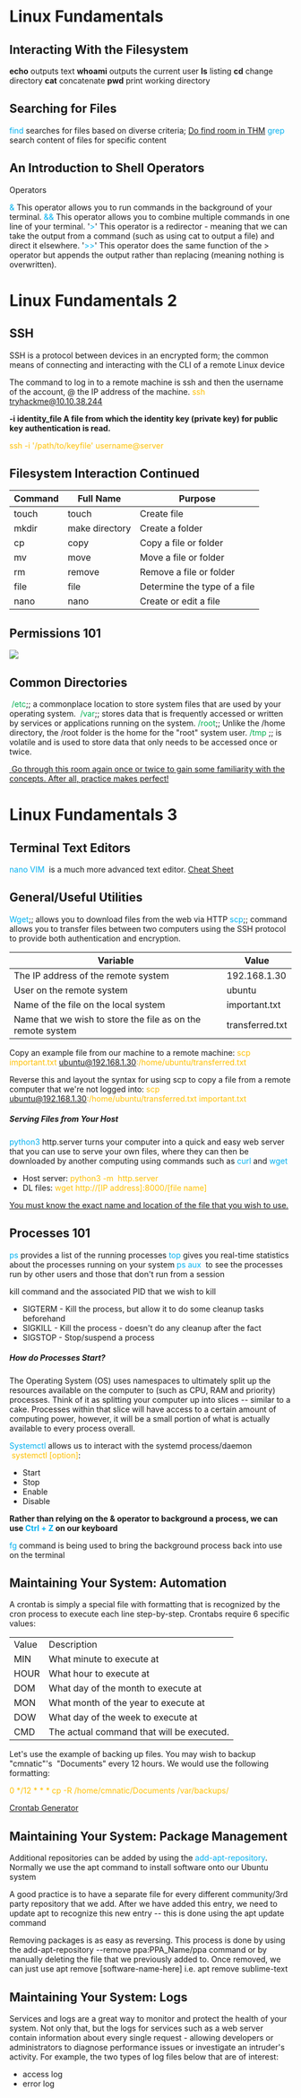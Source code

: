 
# Linux Fundamentals

## Interacting With the Filesystem
**echo** outputs text
**whoami** outputs the current user
**ls** listing
**cd** change directory
**cat**  concatenate
**pwd**  print working directory

## Searching for Files

<span style="color:rgb(0, 176, 240)">find</span> searches for files based on diverse criteria; <u>Do find room in THM</u>
<span style="color:rgb(0, 176, 240)">grep</span> search content of files for specific content
## An Introduction to Shell Operators 

Operators

<span style="color:rgb(0, 176, 240)">&</span> This operator allows you to run commands in the background of your terminal.
<span style="color:rgb(0, 176, 240)">&&</span> This operator allows you to combine multiple commands in one line of your terminal.
'<span style="color:rgb(0, 176, 240)">></span>' This operator is a redirector - meaning that we can take the output from a command (such as using cat to output a file) and direct it elsewhere.
 '<span style="color:rgb(0, 176, 240)">>></span>' This operator does the same function of the > operator but appends the output rather than replacing (meaning nothing is overwritten).

# Linux Fundamentals 2

## SSH
SSH is a protocol between devices in an encrypted form; the common means of connecting and interacting with the CLI of a remote Linux device

The command to log in to a remote machine is ssh and then the username of the account, @ the IP address of the machine.<span style="color:rgb(255, 192, 0)"> ssh tryhackme@10.10.38.244</span> 

**-i identity_file A file from which the identity key (private key) for public key authentication is read.**

<span style="color:rgb(255, 192, 0)">ssh -i '/path/to/keyfile' username@server</span>
## Filesystem Interaction Continued


| Command | Full Name      | Purpose                      |
| ------- | -------------- | ---------------------------- |
| touch   | touch          | Create file                  |
| mkdir   | make directory | Create a folder              |
| cp      | copy           | Copy a file or folder        |
| mv      | move           | Move a file or folder        |
| rm      | remove         | Remove a file or folder      |
| file    | file           | Determine the type of a file |
| nano    | nano           | Create or edit a file        |

## Permissions 101 

![](https://lh7-rt.googleusercontent.com/docsz/AD_4nXdnHaFWoYM2eBj-I5Q2PMfcdAfwJfRmtLLGLQEusH0wg1czENlpo7xk8a-geypFu-qk09Ic27Rr1pLHBdQbNhttVMF7O4C997X98A_at5GJSCRF28UsmXI-fSiQzbGqPZFmk9-vGujwN50qxmbwa7cTAMAc?key=TfE_5MxENIjRvhHpOZCQ2w)

  
## Common Directories
<span style="color:rgb(0, 176, 80)"> /etc</span>;; a commonplace location to store system files that are used by your operating system. 
<span style="color:rgb(0, 176, 80)">/var</span>;; stores data that is frequently accessed or written by services or applications running on the system.
<span style="color:rgb(0, 176, 80)">/root</span>;; Unlike the /home directory, the /root folder is the home for the "root" system user.
<span style="color:rgb(0, 176, 80)">/tmp </span>;; is volatile and is used to store data that only needs to be accessed once or twice.

<u> Go through this room again once or twice to gain some familiarity with the concepts. After all, practice makes perfect! </u>

# Linux Fundamentals 3

## Terminal Text Editors

<span style="color:rgb(0, 176, 240)">nano</span>
<span style="color:rgb(0, 176, 240)">VIM</span>  is a much more advanced text editor. [Cheat Sheet](https://vim.rtorr.com/)
## General/Useful Utilities

<span style="color:rgb(0, 176, 240)">Wget</span>;; allows you to download files from the web via HTTP
<span style="color:rgb(0, 176, 240)">scp</span>;; command allows you to transfer files between two computers using the SSH protocol to provide both authentication and encryption.

| Variable                                                    | Value           |
| ----------------------------------------------------------- | --------------- |
| The IP address of the remote system                         | 192.168.1.30    |
| User on the remote system                                   | ubuntu          |
| Name of the file on the local system                        | important.txt   |
| Name that we wish to store the file as on the remote system | transferred.txt |
Copy an example file from our machine to a remote machine:
<span style="color:rgb(255, 192, 0)">scp important.txt ubuntu@192.168.1.30:/home/ubuntu/transferred.txt</span>

Reverse this and layout the syntax for using scp to copy a file from a remote computer that we're not logged into:
<span style="color:rgb(255, 192, 0)">scp ubuntu@192.168.1.30:/home/ubuntu/transferred.txt important.txt </span>

##### Serving Files from Your Host

<span style="color:rgb(0, 176, 240)">python3</span> http.server turns your computer into a quick and easy web server that you can use to serve your own files,  where they can then be downloaded by another computing using commands such as <span style="color:rgb(0, 176, 240)">curl</span> and <span style="color:rgb(0, 176, 240)">wget</span>

- Host server: <span style="color:rgb(255, 192, 0)">python3 -m  http.server</span>
- DL files: <span style="color:rgb(255, 192, 0)">wget http://[IP address]:8000/[file name]</span>

<u>You must know the exact name and location of the file that you wish to use.</u>

## Processes 101

<span style="color:rgb(0, 176, 240)">ps</span> provides a list of the running processes
<span style="color:rgb(0, 176, 240)">top</span> gives you real-time statistics about the processes running on your system
<span style="color:rgb(0, 176, 240)">ps aux </span> to see the processes run by other users and those that don't run from a session 

kill command and the associated PID that we wish to kill

- SIGTERM - Kill the process, but allow it to do some cleanup tasks beforehand
- SIGKILL - Kill the process - doesn't do any cleanup after the fact
- SIGSTOP - Stop/suspend a process

##### **How do Processes Start?**
The Operating System (OS) uses namespaces to ultimately split up the resources available on the computer to (such as CPU, RAM and priority) processes. Think of it as splitting your computer up into slices -- similar to a cake. Processes within that slice will have access to a certain amount of computing power, however, it will be a small portion of what is actually available to every process overall.

<span style="color:rgb(0, 176, 240)">Systemctl</span> allows us to interact with the systemd process/daemon  <span style="color:rgb(255, 192, 0)">systemctl [option]</span>:

- Start
- Stop
- Enable
- Disable

**Rather than relying on the & operator to background a process, we can use <span style="color:rgb(0, 176, 240)">Ctrl + Z </span>on our keyboard** 

<span style="color:rgb(0, 176, 240)">fg</span> command is being used to bring the background process back into use on the terminal

## Maintaining Your System: Automation

A crontab is simply a special file with formatting that is recognized by the cron process to execute each line step-by-step. Crontabs require 6 specific values:

|   |   |
|---|---|
|Value|Description|
|MIN|What minute to execute at|
|HOUR|What hour to execute at|
|DOM|What day of the month to execute at|
|MON|What month of the year to execute at|
|DOW|What day of the week to execute at|
|CMD|The actual command that will be executed.|

Let's use the example of backing up files. You may wish to backup "cmnatic"'s  "Documents" every 12 hours. We would use the following formatting: 

<span style="color:rgb(255, 192, 0)">0 */12 * * * cp -R /home/cmnatic/Documents /var/backups/</span>

[Crontab Generator](https://crontab-generator.org/) 

## Maintaining Your System: Package Management

Additional repositories can be added by using the <span style="color:rgb(0, 176, 240)">add-apt-repository</span>. Normally we use the apt command to install software onto our Ubuntu system

A good practice is to have a separate file for every different community/3rd party repository that we add. After we have added this entry, we need to update apt to recognize this new entry -- this is done using the apt update command

Removing packages is as easy as reversing. This process is done by using the add-apt-repository --remove ppa:PPA_Name/ppa command or by manually deleting the file that we previously added to. Once removed, we can just use apt remove [software-name-here] i.e. apt remove sublime-text
 
## Maintaining Your System: Logs

Services and logs are a great way to monitor and protect the health of your system. Not only that, but the logs for services such as a web server contain information about every single request - allowing developers or administrators to diagnose performance issues or investigate an intruder's activity. For example, the two types of log files below that are of interest:

- access log
- error log
